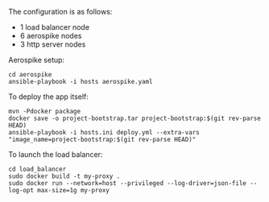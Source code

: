 The configuration is as follows:
- 1 load balancer node
- 6 aerospike nodes
- 3 http server nodes

Aerospike setup:
```
cd aerospike
ansible-playbook -i hosts aerospike.yaml
```

To deploy the app itself:
```
mvn -Pdocker package
docker save -o project-bootstrap.tar project-bootstrap:$(git rev-parse HEAD)
ansible-playbook -i hosts.ini deploy.yml --extra-vars "image_name=project-bootstrap:$(git rev-parse HEAD)"
```

To launch the load balancer:
```
cd load_balancer
sudo docker build -t my-proxy .
sudo docker run --network=host --privileged --log-driver=json-file --log-opt max-size=1g my-proxy
```
